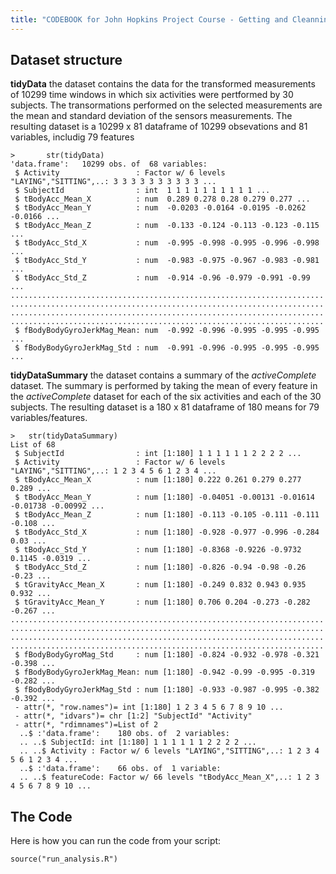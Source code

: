 ```yaml
---
title: "CODEBOOK for John Hopkins Project Course - Getting and Cleanning Data"
---
```


## Dataset structure

**tidyData** the dataset contains the data for the transformed measurements of 10299 time windows in which six activities were pertformed by 30 subjects. The transormations performed on the selected measurements are the mean and standard deviation of the sensors measurements. The resulting dataset is a 10299 x 81 dataframe of 10299 obsevations and 81 variables, includig 79 features
```{r}
> 		str(tidyData)
'data.frame':	10299 obs. of  68 variables:
 $ Activity                 : Factor w/ 6 levels "LAYING","SITTING",..: 3 3 3 3 3 3 3 3 3 3 ...
 $ SubjectId                : int  1 1 1 1 1 1 1 1 1 1 ...
 $ tBodyAcc_Mean_X          : num  0.289 0.278 0.28 0.279 0.277 ...
 $ tBodyAcc_Mean_Y          : num  -0.0203 -0.0164 -0.0195 -0.0262 -0.0166 ...
 $ tBodyAcc_Mean_Z          : num  -0.133 -0.124 -0.113 -0.123 -0.115 ...
 $ tBodyAcc_Std_X           : num  -0.995 -0.998 -0.995 -0.996 -0.998 ...
 $ tBodyAcc_Std_Y           : num  -0.983 -0.975 -0.967 -0.983 -0.981 ...
 $ tBodyAcc_Std_Z           : num  -0.914 -0.96 -0.979 -0.991 -0.99 ...
......................................................................
......................................................................
......................................................................
......................................................................
 $ fBodyBodyGyroJerkMag_Mean: num  -0.992 -0.996 -0.995 -0.995 -0.995 ...
 $ fBodyBodyGyroJerkMag_Std : num  -0.991 -0.996 -0.995 -0.995 -0.995 ...
```
**tidyDataSummary** the dataset contains a summary of the *activeComplete* dataset. The summary is performed by taking the mean of every feature in the *activeComplete* dataset for each of the six activities and each of the 30 subjects. The resulting dataset is a 180 x 81 dataframe of 180 means for 79 variables/features.
```{r}
> 	str(tidyDataSummary)
List of 68
 $ SubjectId                : int [1:180] 1 1 1 1 1 1 2 2 2 2 ...
 $ Activity                 : Factor w/ 6 levels "LAYING","SITTING",..: 1 2 3 4 5 6 1 2 3 4 ...
 $ tBodyAcc_Mean_X          : num [1:180] 0.222 0.261 0.279 0.277 0.289 ...
 $ tBodyAcc_Mean_Y          : num [1:180] -0.04051 -0.00131 -0.01614 -0.01738 -0.00992 ...
 $ tBodyAcc_Mean_Z          : num [1:180] -0.113 -0.105 -0.111 -0.111 -0.108 ...
 $ tBodyAcc_Std_X           : num [1:180] -0.928 -0.977 -0.996 -0.284 0.03 ...
 $ tBodyAcc_Std_Y           : num [1:180] -0.8368 -0.9226 -0.9732 0.1145 -0.0319 ...
 $ tBodyAcc_Std_Z           : num [1:180] -0.826 -0.94 -0.98 -0.26 -0.23 ...
 $ tGravityAcc_Mean_X       : num [1:180] -0.249 0.832 0.943 0.935 0.932 ...
 $ tGravityAcc_Mean_Y       : num [1:180] 0.706 0.204 -0.273 -0.282 -0.267 ...
......................................................................
......................................................................
......................................................................
......................................................................
 $ fBodyBodyGyroMag_Std     : num [1:180] -0.824 -0.932 -0.978 -0.321 -0.398 ...
 $ fBodyBodyGyroJerkMag_Mean: num [1:180] -0.942 -0.99 -0.995 -0.319 -0.282 ...
 $ fBodyBodyGyroJerkMag_Std : num [1:180] -0.933 -0.987 -0.995 -0.382 -0.392 ...
 - attr(*, "row.names")= int [1:180] 1 2 3 4 5 6 7 8 9 10 ...
 - attr(*, "idvars")= chr [1:2] "SubjectId" "Activity"
 - attr(*, "rdimnames")=List of 2
  ..$ :'data.frame':	180 obs. of  2 variables:
  .. ..$ SubjectId: int [1:180] 1 1 1 1 1 1 2 2 2 2 ...
  .. ..$ Activity : Factor w/ 6 levels "LAYING","SITTING",..: 1 2 3 4 5 6 1 2 3 4 ...
  ..$ :'data.frame':	66 obs. of  1 variable:
  .. ..$ featureCode: Factor w/ 66 levels "tBodyAcc_Mean_X",..: 1 2 3 4 5 6 7 8 9 10 ...
```


## The Code
Here is how you can run the code from your script:
```{r}
source("run_analysis.R")
```
